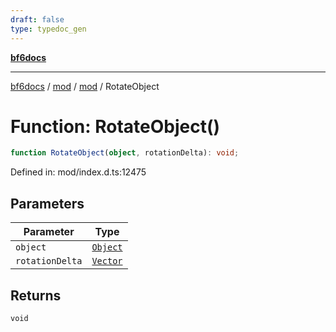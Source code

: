```yaml
---
draft: false
type: typedoc_gen
---
```


[**bf6docs**](../../../_index.md)

***

[bf6docs](../../../_index.md) / [mod](../../_index.md) / [mod](../_index.md) / RotateObject

# Function: RotateObject()

```ts
function RotateObject(object, rotationDelta): void;
```

Defined in: mod/index.d.ts:12475

## Parameters

| Parameter | Type |
| ------ | ------ |
| `object` | [`Object`](../Object/_index.md) |
| `rotationDelta` | [`Vector`](../Vector/_index.md) |

## Returns

`void`
